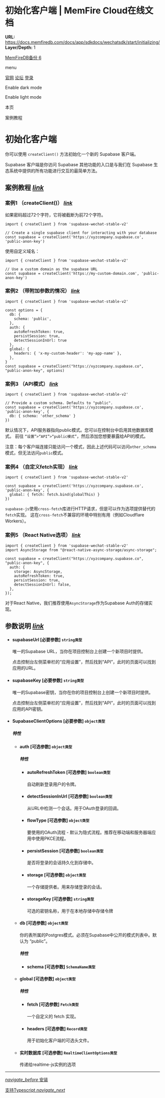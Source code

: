 # 初始化客户端 | MemFire Cloud在线文档

**URL:** https://docs.memfiredb.com/docs/app/sdkdocs/wechatsdk/start/initializing/
**Layer/Depth:** 1

[MemFireDB备份 6](/)

menu

[官网](https://memfiredb.com/)
[论坛](https://community.memfiredb.com/)
[登录](https://cloud.memfiredb.com/auth/login)

Enable dark mode

Enable light mode

本页

案例教程

# 初始化客户端

你可以使用 `createClient()` 方法初始化一个新的 Supabase 客户端。

Supabase 客户端是你访问 Supabase 其他功能的入口是与我们在 Supabase 生态系统中提供的所有功能进行交互的最简单方法。

## 案例教程 [*link*](#%e6%a1%88%e4%be%8b%e6%95%99%e7%a8%8b)

### 案例1 （createClient()） [*link*](#%e6%a1%88%e4%be%8b1--createclient)

如果密码超过72个字符，它将被截断为前72个字符。

```
import { createClient } from 'supabase-wechat-stable-v2'

// Create a single supabase client for interacting with your database
const supabase = createClient('https://xyzcompany.supabase.co', 'public-anon-key')
```

使用自定义域名：

```
import { createClient } from 'supabase-wechat-stable-v2'

// Use a custom domain as the supabase URL
const supabase = createClient('https://my-custom-domain.com', 'public-anon-key')
```

### 案例2 （带附加参数的情况） [*link*](#%e6%a1%88%e4%be%8b2-%e5%b8%a6%e9%99%84%e5%8a%a0%e5%8f%82%e6%95%b0%e7%9a%84%e6%83%85%e5%86%b5)

```
import { createClient } from 'supabase-wechat-stable-v2'

const options = {
  db: {
    schema: 'public',
  },
  auth: {
    autoRefreshToken: true,
    persistSession: true,
    detectSessionInUrl: true
  },
  global: {
    headers: { 'x-my-custom-header': 'my-app-name' },
  },
}
const supabase = createClient("https://xyzcompany.supabase.co", "public-anon-key", options)
```

### 案例3 （API模式） [*link*](#%e6%a1%88%e4%be%8b3--api%e6%a8%a1%e5%bc%8f)

```
import { createClient } from 'supabase-wechat-stable-v2'

// Provide a custom schema. Defaults to "public".
const supabase = createClient('https://xyzcompany.supabase.co', 'public-anon-key', {
  db: { schema: 'other_schema' }
})
```

默认情况下，API服务器指向public模式。您可以在控制台中启用其他数据库模式。
前往 `“设置”>“API”>“public模式”`，然后添加您想要暴露给API的模式。

注意：每个客户端连接只能访问一个模式，因此上述代码可以访问`other_schema`模式，但无法访问`public`模式。

### 案例4 （自定义fetch实现） [*link*](#%e6%a1%88%e4%be%8b4--%e8%87%aa%e5%ae%9a%e4%b9%89fetch%e5%ae%9e%e7%8e%b0)

```
import { createClient } from 'supabase-wechat-stable-v2'

const supabase = createClient('https://xyzcompany.supabase.co', 'public-anon-key', {
  global: { fetch: fetch.bind(globalThis) }
})
```

`supabase-js`使用`cross-fetch`库进行HTTP请求，但是可以作为选项提供替代的`fetch`实现。
这在`cross-fetch`不兼容的环境中特别有用（例如Cloudflare Workers）。

### 案例5 （React Native选项） [*link*](#%e6%a1%88%e4%be%8b5--react-native%e9%80%89%e9%a1%b9)

```
import { createClient } from 'supabase-wechat-stable-v2'
import AsyncStorage from "@react-native-async-storage/async-storage";

const supabase = createClient("https://xyzcompany.supabase.co", "public-anon-key", {
  auth: {
    storage: AsyncStorage,
    autoRefreshToken: true,
    persistSession: true,
    detectSessionInUrl: false,
  },
});
```

对于React Native，我们推荐使用`AsyncStorage`作为Supabase Auth的存储实现。

## 参数说明 [*link*](#%e5%8f%82%e6%95%b0%e8%af%b4%e6%98%8e)

* #### supabaseUrl [必要参数] `string类型`

  唯一的Supabase URL，当你在项目控制台上创建一个新项目时提供。

  点击控制台左侧菜单栏的“应用设置”，然后找到“API”，此时的页面可以找到应用的URL。
* #### supabaseKey [必要参数] `string类型`

  唯一的Supabase密钥，当你在你的项目控制台上创建一个新项目时提供。

  点击控制台左侧菜单栏的“应用设置”，然后找到“API”，此时的页面可以找到应用的API密钥。
* #### SupabaseClientOptions [必要参数] `object类型`

  ##### 特性

  + #### auth [可选参数] `object类型`

    ##### 特性

    - #### autoRefreshToken [可选参数] `boolean类型`

      自动刷新登录用户的令牌。
    - #### detectSessionInUrl [可选参数] `boolean类型`

      从URL中检测一个会话。用于OAuth登录的回调。
    - #### flowType [可选参数] `object类型`

      要使用的OAuth流程 - 默认为隐式流程。推荐在移动端和服务器端应用中使用PKCE流程。
    - #### persistSession [可选参数] `boolean类型`

      是否将登录的会话持久化到存储中。
    - #### storage [可选参数] `object类型`

      一个存储提供者。用来存储登录的会话。
    - #### storageKey [可选参数] `string类型`

      可选的密钥名称，用于在本地存储中存储令牌
  + #### db [可选参数] `object类型`

    你的表所属的Postgres模式。必须在Supabase中公开的模式列表中。默认为 “public”。

    ##### 特性

    - #### schema [可选参数] `SchemaName类型`
  + #### global [可选参数] `object类型`

    ##### 特性

    - #### fetch [可选参数] `Fetch类型`

      一个自定义的 fetch 实现。
    - #### headers [可选参数] `Record类型`

      用于初始化客户端的可选头文件。
  + #### 实时数据库 [可选参数] `RealtimeClientOptions类型`

    传递给realtime-js实例的选项

---

[*navigate\_before* 安装](/docs/app/sdkdocs/wechatsdk/start/installing/)

[支持Typescript *navigate\_next*](/docs/app/sdkdocs/wechatsdk/start/typescript-support/)